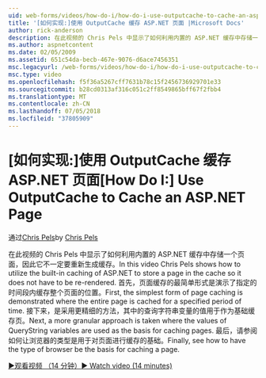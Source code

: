```yaml
---
uid: web-forms/videos/how-do-i/how-do-i-use-outputcache-to-cache-an-aspnet-page
title: '[如何实现:]使用 OutputCache 缓存 ASP.NET 页面 |Microsoft Docs'
author: rick-anderson
description: 在此视频的 Chris Pels 中显示了如何利用内置的 ASP.NET 缓存中存储一个页面，因此它不一定要重新生成缓存。 首先，...
ms.author: aspnetcontent
ms.date: 02/05/2009
ms.assetid: 651c54da-becb-467e-9076-d6ace7456351
msc.legacyurl: /web-forms/videos/how-do-i/how-do-i-use-outputcache-to-cache-an-aspnet-page
msc.type: video
ms.openlocfilehash: f5f36a5267cff7631b78c15f2456736929701e33
ms.sourcegitcommit: b28cd0313af316c051c2ff8549865bff67f2fbb4
ms.translationtype: MT
ms.contentlocale: zh-CN
ms.lasthandoff: 07/05/2018
ms.locfileid: "37805909"
---
```

<a name="how-do-i-use-outputcache-to-cache-an-aspnet-page"></a><span data-ttu-id="ce625-104">[如何实现:]使用 OutputCache 缓存 ASP.NET 页面</span><span class="sxs-lookup"><span data-stu-id="ce625-104">[How Do I:] Use OutputCache to Cache an ASP.NET Page</span></span>
====================
<span data-ttu-id="ce625-105">通过[Chris Pels](https://twitter.com/chrispels)</span><span class="sxs-lookup"><span data-stu-id="ce625-105">by [Chris Pels](https://twitter.com/chrispels)</span></span>

<span data-ttu-id="ce625-106">在此视频的 Chris Pels 中显示了如何利用内置的 ASP.NET 缓存中存储一个页面，因此它不一定要重新生成缓存。</span><span class="sxs-lookup"><span data-stu-id="ce625-106">In this video Chris Pels shows how to utilize the built-in caching of ASP.NET to store a page in the cache so it does not have to be re-rendered.</span></span> <span data-ttu-id="ce625-107">首先，页面缓存的最简单形式是演示了指定的时间段内缓存整个页面的位置。</span><span class="sxs-lookup"><span data-stu-id="ce625-107">First, the simplest form of page caching is demonstrated where the entire page is cached for a specified period of time.</span></span> <span data-ttu-id="ce625-108">接下来，是采用更精细的方法，其中的查询字符串变量的值用于作为基础缓存页。</span><span class="sxs-lookup"><span data-stu-id="ce625-108">Next, a more granular approach is taken where the values of QueryString variables are used as the basis for caching pages.</span></span> <span data-ttu-id="ce625-109">最后，请参阅如何让浏览器的类型是用于对页面进行缓存的基础。</span><span class="sxs-lookup"><span data-stu-id="ce625-109">Finally, see how to have the type of browser be the basis for caching a page.</span></span>

[<span data-ttu-id="ce625-110">&#9654;观看视频 （14 分钟）</span><span class="sxs-lookup"><span data-stu-id="ce625-110">&#9654; Watch video (14 minutes)</span></span>](https://channel9.msdn.com/Blogs/ASP-NET-Site-Videos/how-do-i-use-outputcache-to-cache-an-aspnet-page)
